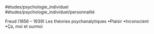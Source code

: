 #études/psychologie_individuel 
#études/psychologie_individuel/personnalité


Freud (1856 – 1939)
  Les théories psychanalytiques
•Plaisir
•Inconscient
•Ça, moi et surmoi